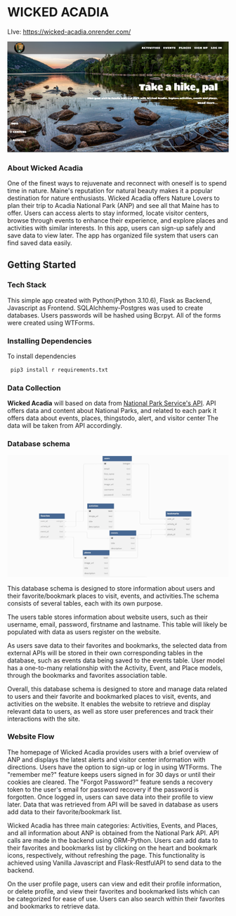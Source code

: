 # WICKED ACADIA

LIve: https://wicked-acadia.onrender.com/

![Wicked Acadia Homepage](/static//images/homepage.jpg)

### About Wicked Acadia

One of the finest ways to rejuvenate and reconnect with oneself is to spend time in nature. Maine's reputation for natural beauty makes it a popular destination for nature enthusiasts. Wicked Acadia offers Nature Lovers to plan their trip to Acadia National Park (ANP) and see all that Maine has to offer.  Users can access alerts to stay informed, locate visitor centers, browse through events to enhance their experience, and explore places and activities with similar interests. In this app, users can sign-up safely and save data to view later. The app has organized file system that users can find saved data easily. 

## Getting Started

### Tech Stack 

This simple app created with Python(Python 3.10.6), Flask as Backend, Javascript as Frontend. SQLAlchhemy-Postgres was used to create databases. Users passwords will be hashed using Bcrpyt. All of the forms were created using WTForms.

### Installing Dependencies

To install dependencies
```sh
 pip3 install r requirements.txt
```

### Data Collection

**Wicked Acadia** will based on data from [National Park Service's API](https://www.nps.gov/subjects/developer/api-documentation.htm). API offers data and content about National Parks, and related to each park it offers data about events, places, thingstodo, alert, and visitor center The data will be taken from API accordingly. 

### Database schema 

![Database Schema](/static//images/capstone1-schema.jpg)

This database schema is designed to store information about users and their favorite/bookmark places to visit, events, and activities.The schema consists of several tables, each with its own purpose.

The users table stores information about website users, such as their username, email, password, firstname and lastname. This table will likely be populated with data as users register on the website.

As users save data to their favorites and bookmarks, the selected data from external APIs will be stored in their own corresponding tables in the database, such as events data being saved to the events table. User model has a one-to-many relationship with the Activity, Event, and Place models, through the bookmarks and favorites association table. 

Overall, this database schema is designed to store and manage data related to users and their favorite and bookmarked places to visit, events, and activities on the website. It enables the website to retrieve and display relevant data to users, as well as store user preferences and track their interactions with the site.


### Website Flow
The homepage of Wicked Acadia provides users with a brief overview of ANP and displays the latest alerts and visitor center information with directions. Users have the option to sign-up or log in using WTForms. The "remember me?" feature keeps users signed in for 30 days or until their cookies are cleared. The "Forgot Password?" feature sends a recovery token to the user's email for password recovery if the password is forgotten. Once logged in, users can save data into their profile to view later. Data that was retrieved from API will be saved in database as users add data to their favorite/bookmark list.

Wicked Acadia has three main categories: Activities, Events, and Places, and all information about ANP is obtained from the National Park API. API calls are made in the backend using ORM-Python. Users can add data to their favorites and bookmarks list by clicking on the heart and bookmark icons, respectively, without refreshing the page. This functionality is achieved using Vanilla Javascript and Flask-RestfulAPI to send data to the backend.

On the user profile page, users can view and edit their profile information, or delete profile, and view their favorites and bookmarked lists which can be categorized for ease of use. Users can also search within their favorites and bookmarks to retrieve data.
